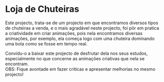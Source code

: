 # Loja de Chuteiras
<p>
  Este projecto, trata-se de um projecto em que encontramos diversos tipos de chuteiras a venda, e o mais agradável neste projecto, foi põr em pratica a criatividade em criar animaçôes, pois nela encontramos diversas animaçôes, por exemplo, ela começa logo com uma chuteira dominando uma bola como se fosse em tempo real.
</p>

<p>
  Convidu-o a baixar este projecto de desfrutar dela nos seus estudos, especialmente no que concerne as animaçôes criativas que nela se encontram. <br>
  OBS: Fique avontade em fazer críticas e apresentar melhorias no mesmo projecto!
</p>
